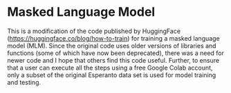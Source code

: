 # Masked Language Model
This is a modification of the code published by HuggingFace (https://huggingface.co/blog/how-to-train) for training a masked language model (MLM). Since the original code uses older versions of libraries and functions (some of which have now been deprecated), there was a need for newer code and I hope that others find this code useful. Further, to ensure that a user can execute all the steps using a free Google Colab account, only a subset of the original Esperanto data set is used for model training and testing.

